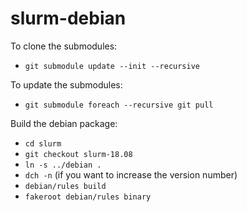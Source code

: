 # slurm-debian

To clone the submodules:
 * `git submodule update --init --recursive`

To update the submodules:
 * `git submodule foreach --recursive git pull`

Build the debian package:
 * `cd slurm`
 * `git checkout slurm-18.08`
 * `ln -s ../debian .`
 * `dch -n` (if you want to increase the version number)
 * `debian/rules build`
 * `fakeroot debian/rules binary`
